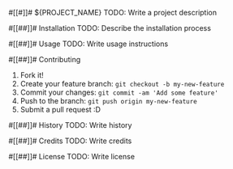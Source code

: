 #[[#]]# ${PROJECT_NAME}
TODO: Write a project description

#[[##]]# Installation
TODO: Describe the installation process

#[[##]]# Usage
TODO: Write usage instructions

#[[##]]# Contributing
1. Fork it!
2. Create your feature branch: `git checkout -b my-new-feature`
3. Commit your changes: `git commit -am 'Add some feature'`
4. Push to the branch: `git push origin my-new-feature`
5. Submit a pull request :D

#[[##]]# History
TODO: Write history

#[[##]]# Credits
TODO: Write credits

#[[##]]# License
TODO: Write license
